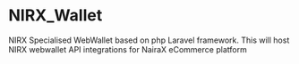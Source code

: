 # NIRX_Wallet
NIRX Specialised WebWallet based on php Laravel framework. This will host NIRX webwallet API integrations for NairaX eCommerce platform
